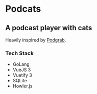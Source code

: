 
# Podcats
## A podcast player with cats

Heavily inspired by [Podgrab](https://github.com/akhilrex/podgrab).

### Tech Stack
- GoLang
- VueJS 3
- Vuetify 3
- SQLite
- Howler.js